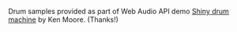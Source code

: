Drum samples provided as part of Web Audio API demo
[Shiny drum machine][dm] by Ken Moore. (Thanks!)

[dm]: http://chromium.googlecode.com/svn/trunk/samples/audio/shiny-drum-machine.html
